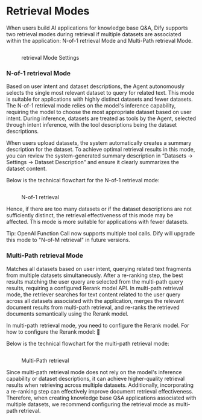 # Retrieval Modes

When users build AI applications for knowledge base Q&A, Dify supports two retrieval modes during retrieval if multiple datasets are associated within the application: N-of-1 retrieval Mode and Multi-Path retrieval Mode.

<figure><img src="../../../../img/en-n-to-1.png" alt=""><figcaption><p>retrieval Mode Settings</p></figcaption></figure>

### N-of-1 retrieval Mode

Based on user intent and dataset descriptions, the Agent autonomously selects the single most relevant dataset to query for related text. This mode is suitable for applications with highly distinct datasets and fewer datasets. The N-of-1 retrieval mode relies on the model's inference capability, requiring the model to choose the most appropriate dataset based on user intent. During inference, datasets are treated as tools by the Agent, selected through intent inference, with the tool descriptions being the dataset descriptions.

When users upload datasets, the system automatically creates a summary description for the dataset. To achieve optimal retrieval results in this mode, you can review the system-generated summary description in “Datasets -> Settings -> Dataset Description” and ensure it clearly summarizes the dataset content.

Below is the technical flowchart for the N-of-1 retrieval mode:

<figure><img src="../../../../zh_CN/.gitbook/assets/image (126).png" alt=""><figcaption><p>N-of-1 retrieval</p></figcaption></figure>

Hence, if there are too many datasets or if the dataset descriptions are not sufficiently distinct, the retrieval effectiveness of this mode may be affected. This mode is more suitable for applications with fewer datasets.

Tip: OpenAI Function Call now supports multiple tool calls. Dify will upgrade this mode to "N-of-M retrieval" in future versions.

### Multi-Path retrieval Mode

Matches all datasets based on user intent, querying related text fragments from multiple datasets simultaneously. After a re-ranking step, the best results matching the user query are selected from the multi-path query results, requiring a configured Rerank model API. In multi-path retrieval mode, the retriever searches for text content related to the user query across all datasets associated with the application, merges the relevant document results from multi-path retrieval, and re-ranks the retrieved documents semantically using the Rerank model.

In multi-path retrieval mode, you need to configure the Rerank model. For how to configure the Rerank model: 🔗

Below is the technical flowchart for the multi-path retrieval mode:

<figure><img src="../../../../img/rerank-flow-chart.png" alt=""><figcaption><p>Multi-Path retrieval</p></figcaption></figure>

Since multi-path retrieval mode does not rely on the model's inference capability or dataset descriptions, it can achieve higher-quality retrieval results when retrieving across multiple datasets. Additionally, incorporating a re-ranking step can effectively improve document retrieval effectiveness. Therefore, when creating knowledge base Q&A applications associated with multiple datasets, we recommend configuring the retrieval mode as multi-path retrieval.